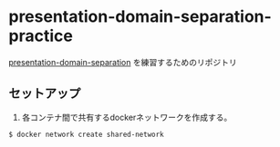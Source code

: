 # presentation-domain-separation-practice

[presentation-domain-separation](https://martinfowler.com/bliki/PresentationDomainSeparation.html) を練習するためのリポジトリ

## セットアップ

1. 各コンテナ間で共有するdockerネットワークを作成する。

```bash
$ docker network create shared-network
```
